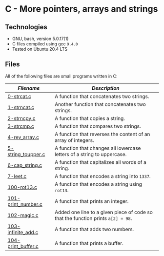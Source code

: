 # C - More pointers, arrays and strings

## Technologies

  * GNU, bash, version 5.0.17(1)
  * C files compiled using gcc `9.4.0`
  * Tested on Ubuntu 20.4 LTS

## Files

All of the following files are small programs written in C:

| ***Filename*** | ***Description*** |
|----------------|-------------------|
|[0-strcat.c](0-strcat.c)| A function that concatenates two strings. |
|[1-strncat.c](1-strncat.c)| Another function that concatenates two strings. |
|[2-strncpy.c](2-strncpy.c)| A function that copies a string. |
|[3-strcmp.c](3-strcmp.c)| A function that compares two strings. |
|[4-rev_array.c](4-rev_array.c)| A function that reverses the content of an array of integers. |
|[5-string_toupper.c](5-string_toupper.c)| A function that changes all lowercase letters of a string to uppercase. |
|[6-cap_string.c](6-cap_string.c)| A function that capitalizes all words of a string. |
|[7-leet.c](7-leet.c)| A function that encodes a string into `1337`. |
|[100-rot13.c](100-rot13.c)| A function that encodes a string using `rot13`. |
|[101-print_number.c](101-print_number.c)| A function that prints an integer. |
|[102-magic.c](102-magic.c)| Added one line to a given piece of code so that the function prints `a[2] = 98`. |
|[103-infinite_add.c](103-infinite_add.c)| A function that adds two numbers. |
|[104-print_buffer.c](104-print_buffer.c)| A function that prints a buffer. |
